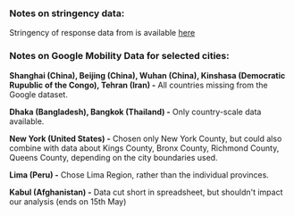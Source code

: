 ### Notes on stringency data:
Stringency of response data from is available [here]()

### Notes on Google Mobility Data for selected cities:

**Shanghai (China), Beijing (China), Wuhan (China), Kinshasa (Democratic Rupublic of the Congo), Tehran (Iran) -**
All countries missing from the Google dataset. 

**Dhaka (Bangladesh), Bangkok (Thailand) -**
Only country-scale data available.

**New York (United States) -**
Chosen only New York County, but could also combine with data about Kings County, Bronx County, Richmond County, Queens County, depending on the city boundaries used.

**Lima (Peru) -**
Chose Lima Region, rather than the individual provinces.

**Kabul (Afghanistan) -**
Data cut short in spreadsheet, but shouldn't impact our analysis (ends on 15th May)
